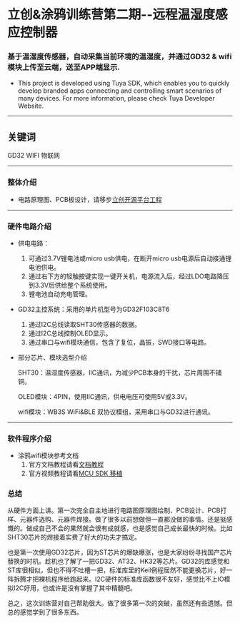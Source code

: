 # 立创&涂鸦训练营第二期--远程温湿度感应控制器

### 基于温湿度传感器，自动采集当前环境的温湿度，并通过GD32 & wifi模块上传至云端，送至APP端显示.

- This project is developed using Tuya SDK, which enables you to quickly develop branded apps connecting and controlling smart scenarios of many devices. For more information, please check Tuya Developer Website.

------

## 关键词

GD32 WIFI 物联网 

------

### 整体介绍

- 电路原理图、PCB板设计，请移步[立创开源平台工程](https://oshwhub.com/fyywhy/wu-lian-wang-wen-shi-du-ji)

------

### 硬件电路介绍

- 供电电路：
  1. 可通过3.7V锂电池或micro  usb供电，在断开micro usb电源后自动接通锂电池供电。
  2. 通过右下方的轻触按键实现一键开关机，电源流入后，经过LDO电路降压到3.3V后供给整个系统使用。
  3. 锂电池自动充电管理。
- GD32主控系统：采用的单片机型号为GD32F103C8T6
  1. 通过I2C总线读取SHT30传感器的数据。
  2. 通过I2C总线控制OLED显示。
  3. 通过串口与wifi模块通信，包含了复位，晶振，SWD接口等电路。

- 部分芯片、模块选型介绍

  SHT30：温湿度传感器，IIC通讯，为减少PCB本身的干扰，芯片周围不铺铜。

  OLED模块：4PIN，使用IIC通讯，供电电压可使用5V或3.3V。

  wifi模块：WB3S WiFi&BLE 双协议模组，采用串口与GD32进行通讯。

  

------

### 软件程序介绍

- 涂鸦wifi模块参考文档
  1. 官方文档教程请看[文档教程](https://developer.tuya.com/cn/docs/iot/device-development/embedded-software-development/mcu-development-access/wifi-mcu-sdk-solution/overview-of-migrating-tuyas-mcu-sdk?id=K9hhi0xr5vll9)
  2. 官方视频教程请看[MCU SDK 移植](https://developer.tuya.com/cn/docs/iot/device-development/embedded-software-development/mcu-development-access/wifi-mcu-sdk-solution/overview-of-migrating-tuyas-mcu-sdk?id=K9hhi0xr5vll9)



### 总结

从硬件方面上讲。第一次完全自主地进行电路图原理图绘制、PCB设计、PCB打样、元器件选购、元器件焊接。做了很多以前想做但一直都没做的事情。还是挺感慨的。做成自己不会的果然就会很有成就感，也是感觉自己成长最快的时候。比如SHT30芯片的焊接着实费了好大的功夫才搞定。

也是第一次使用GD32芯片，因为ST芯片的爆缺爆涨，也是大家纷纷寻找国产芯片替换的时机。趁机也了解了一把GD32、AT32、HK32等芯片。GD32的库感觉和ST库很相似，但也不得不吐槽一把，标准库里的Keil例程居然不能更换芯片，好一阵拆腾才把裸机程序给跑起来。I2C硬件的标准库函数很不友好，感觉比不上IO模拟I2C好用，也或许是没有掌握了其中精髓吧。

总之，这次训练营对自己帮助很大。做了很多第一次的突破，虽然还有些遗憾。但总的感觉学到了很多东西。